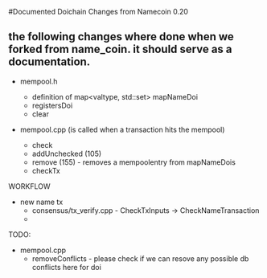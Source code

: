 #Documented Doichain Changes from Namecoin 0.20

## the following changes where done when we forked from name_coin. it should serve as a documentation.

- mempool.h 
	- definition of map<valtype, std::set<uint256>> mapNameDoi
	- registersDoi
	- clear
	
- mempool.cpp (is called when a transaction hits the mempool) 
	- check 
	- addUnchecked (105)
	- remove (155) - removes a mempoolentry from mapNameDois
	- checkTx


WORKFLOW
- new name tx
	- consensus/tx_verify.cpp - CheckTxInputs -> CheckNameTransaction
	- 
	
	
TODO:
- mempool.cpp 
	- removeConflicts - please check if we can resove any possible db conflicts here for doi
	
	